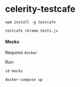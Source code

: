 # celerity-testcafe

`npm install -g testcafe`

`testcafe chrome tests.js`


#### Mocks

Requires `docker`

Run:

`cd mocks`

`docker-compose up`